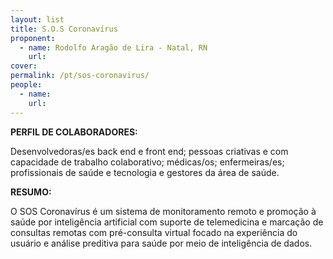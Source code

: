 ```yaml
---
layout: list
title: S.O.S Coronavírus
proponent:
  - name: Rodolfo Aragão de Lira - Natal, RN 
    url: 
cover:
permalink: /pt/sos-coronavirus/
people:
  - name: 
    url: 
---
```


**PERFIL DE COLABORADORES:**
  
Desenvolvedoras/es back end e front end; pessoas criativas e com capacidade de trabalho colaborativo; médicas/os; enfermeiras/es; profissionais de saúde e tecnologia e gestores da área de saúde. 

**RESUMO:**
  
O SOS Coronavírus é um sistema de monitoramento remoto e promoção à saúde por inteligência artificial com suporte de telemedicina e marcação de consultas remotas com pré-consulta virtual focado na experiência do usuário e análise preditiva para saúde por meio de inteligência de dados.
